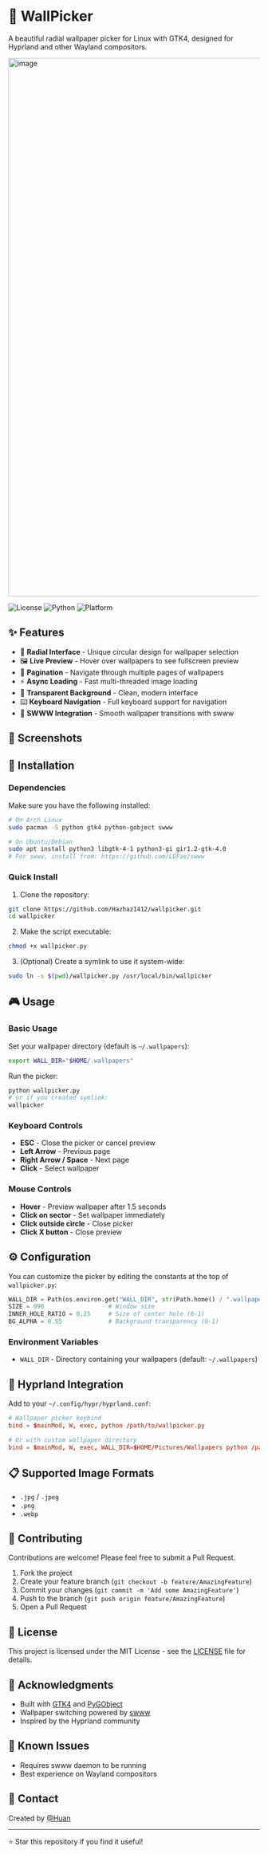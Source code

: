 # 🎨 WallPicker

A beautiful radial wallpaper picker for Linux with GTK4, designed for Hyprland and other Wayland compositors.

<img width="1920" height="1080" alt="image" src="https://github.com/user-attachments/assets/353ffeb2-a7a5-409b-b483-18af9c79bd73" />

![License](https://img.shields.io/badge/license-MIT-blue.svg)
![Python](https://img.shields.io/badge/python-3.8+-blue.svg)
![Platform](https://img.shields.io/badge/platform-Linux-lightgrey.svg)

## ✨ Features

- 🎯 **Radial Interface** - Unique circular design for wallpaper selection
- 🖼️ **Live Preview** - Hover over wallpapers to see fullscreen preview
- 📄 **Pagination** - Navigate through multiple pages of wallpapers
- ⚡ **Async Loading** - Fast multi-threaded image loading
- 🎨 **Transparent Background** - Clean, modern interface
- ⌨️ **Keyboard Navigation** - Full keyboard support for navigation
- 🔄 **SWWW Integration** - Smooth wallpaper transitions with swww

## 📸 Screenshots

<!-- Add your screenshots here -->

## 🚀 Installation

### Dependencies

Make sure you have the following installed:

```bash
# On Arch Linux
sudo pacman -S python gtk4 python-gobject swww

# On Ubuntu/Debian
sudo apt install python3 libgtk-4-1 python3-gi gir1.2-gtk-4.0
# For swww, install from: https://github.com/LGFae/swww
```

### Quick Install

1. Clone the repository:
```bash
git clone https://github.com/Hazhaz1412/wallpicker.git
cd wallpicker
```

2. Make the script executable:
```bash
chmod +x wallpicker.py
```

3. (Optional) Create a symlink to use it system-wide:
```bash
sudo ln -s $(pwd)/wallpicker.py /usr/local/bin/wallpicker
```

## 🎮 Usage

### Basic Usage

Set your wallpaper directory (default is `~/.wallpapers`):
```bash
export WALL_DIR="$HOME/.wallpapers"
```

Run the picker:
```bash
python wallpicker.py
# or if you created symlink:
wallpicker
```

### Keyboard Controls

- **ESC** - Close the picker or cancel preview
- **Left Arrow** - Previous page
- **Right Arrow / Space** - Next page
- **Click** - Select wallpaper

### Mouse Controls

- **Hover** - Preview wallpaper after 1.5 seconds
- **Click on sector** - Set wallpaper immediately
- **Click outside circle** - Close picker
- **Click X button** - Close preview

## ⚙️ Configuration

You can customize the picker by editing the constants at the top of `wallpicker.py`:

```python
WALL_DIR = Path(os.environ.get("WALL_DIR", str(Path.home() / ".wallpapers")))
SIZE = 990                  # Window size
INNER_HOLE_RATIO = 0.25     # Size of center hole (0-1)
BG_ALPHA = 0.55             # Background transparency (0-1)
```

### Environment Variables

- `WALL_DIR` - Directory containing your wallpapers (default: `~/.wallpapers`)

## 🔧 Hyprland Integration

Add to your `~/.config/hypr/hyprland.conf`:

```conf
# Wallpaper picker keybind
bind = $mainMod, W, exec, python /path/to/wallpicker.py

# Or with custom wallpaper directory
bind = $mainMod, W, exec, WALL_DIR=$HOME/Pictures/Wallpapers python /path/to/wallpicker.py
```

## 📋 Supported Image Formats

- `.jpg` / `.jpeg`
- `.png`
- `.webp`

## 🤝 Contributing

Contributions are welcome! Please feel free to submit a Pull Request.

1. Fork the project
2. Create your feature branch (`git checkout -b feature/AmazingFeature`)
3. Commit your changes (`git commit -m 'Add some AmazingFeature'`)
4. Push to the branch (`git push origin feature/AmazingFeature`)
5. Open a Pull Request

## 📝 License

This project is licensed under the MIT License - see the [LICENSE](LICENSE) file for details.

## 🙏 Acknowledgments

- Built with [GTK4](https://www.gtk.org/) and [PyGObject](https://pygobject.readthedocs.io/)
- Wallpaper switching powered by [swww](https://github.com/LGFae/swww)
- Inspired by the Hyprland community

## 🐛 Known Issues

- Requires swww daemon to be running
- Best experience on Wayland compositors

## 📮 Contact

Created by [@Huan](https://github.com/your-username)

---

⭐ Star this repository if you find it useful!
